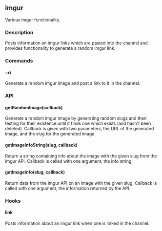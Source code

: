 ## imgur

Various imgur functionality.

### Description

Posts information on imgur links which are pasted into the channel and provides
functionality to generate a random imgur link.

### Commands

#### ~ri
Generate a random imgur image and post a link to it in the channel.

### API

#### getRandomImage(callback)
Generate a random imgur image by generating random slugs and then testing for
their existence until it finds one which exists (and hasn't been deleted).
Callback is given with two parameters, the URL of the generated image, and the
slug for the generated image.

#### getImageInfoString(slug, callback)
Return a string containing info about the image with the given slug from the
imgur API. Callback is called with one argument, the info string.

#### getImageInfo(slug, callback)
Return data from the imgur API on an image with the given slug. Callback is
called with one argument, the information returned by the API.

### Hooks

#### link
Posts information about an imgur link when one is linked in the channel.
